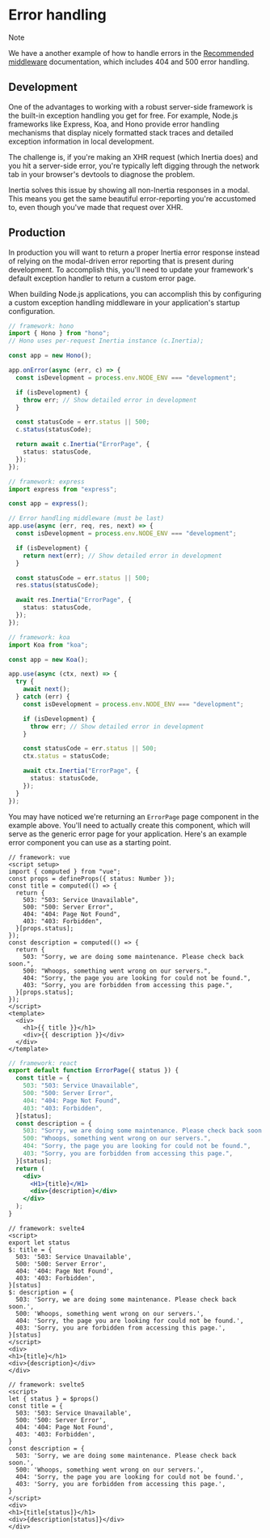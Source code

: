 # Error handling

> [!NOTE]
> We have a another example of how to handle errors in the [Recommended middleware](/core/recommended-middleware.md) documentation, which includes 404 and 500 error handling.

## Development

One of the advantages to working with a robust server-side framework is the built-in exception handling you get for free. For example, Node.js frameworks like Express, Koa, and Hono provide error handling mechanisms that display nicely formatted stack traces and detailed exception information in local development.

The challenge is, if you're making an XHR request (which Inertia does) and you hit a server-side error, you're typically left digging through the network tab in your browser's devtools to diagnose the problem.

Inertia solves this issue by showing all non-Inertia responses in a modal. This means you get the same beautiful error-reporting you're accustomed to, even though you've made that request over XHR.

## Production

In production you will want to return a proper Inertia error response instead of relying on the modal-driven error reporting that is present during development. To accomplish this, you'll need to update your framework's default exception handler to return a custom error page.

When building Node.js applications, you can accomplish this by configuring a custom exception handling middleware in your application's startup configuration.

```ts
// framework: hono
import { Hono } from "hono";
// Hono uses per-request Inertia instance (c.Inertia);

const app = new Hono();

app.onError(async (err, c) => {
  const isDevelopment = process.env.NODE_ENV === "development";

  if (isDevelopment) {
    throw err; // Show detailed error in development
  }

  const statusCode = err.status || 500;
  c.status(statusCode);

  return await c.Inertia("ErrorPage", {
    status: statusCode,
  });
});
```

```ts
// framework: express
import express from "express";

const app = express();

// Error handling middleware (must be last)
app.use(async (err, req, res, next) => {
  const isDevelopment = process.env.NODE_ENV === "development";

  if (isDevelopment) {
    return next(err); // Show detailed error in development
  }

  const statusCode = err.status || 500;
  res.status(statusCode);

  await res.Inertia("ErrorPage", {
    status: statusCode,
  });
});
```

```ts
// framework: koa
import Koa from "koa";

const app = new Koa();

app.use(async (ctx, next) => {
  try {
    await next();
  } catch (err) {
    const isDevelopment = process.env.NODE_ENV === "development";

    if (isDevelopment) {
      throw err; // Show detailed error in development
    }

    const statusCode = err.status || 500;
    ctx.status = statusCode;

    await ctx.Inertia("ErrorPage", {
      status: statusCode,
    });
  }
});
```

You may have noticed we're returning an `ErrorPage` page component in the example above. You'll need to actually create this component, which will serve as the generic error page for your application. Here's an example error component you can use as a starting point.

```vue
// framework: vue
<script setup>
import { computed } from "vue";
const props = defineProps({ status: Number });
const title = computed(() => {
  return {
    503: "503: Service Unavailable",
    500: "500: Server Error",
    404: "404: Page Not Found",
    403: "403: Forbidden",
  }[props.status];
});
const description = computed(() => {
  return {
    503: "Sorry, we are doing some maintenance. Please check back soon.",
    500: "Whoops, something went wrong on our servers.",
    404: "Sorry, the page you are looking for could not be found.",
    403: "Sorry, you are forbidden from accessing this page.",
  }[props.status];
});
</script>
<template>
  <div>
    <h1>{{ title }}</h1>
    <div>{{ description }}</div>
  </div>
</template>
```

```jsx
// framework: react
export default function ErrorPage({ status }) {
  const title = {
    503: "503: Service Unavailable",
    500: "500: Server Error",
    404: "404: Page Not Found",
    403: "403: Forbidden",
  }[status];
  const description = {
    503: "Sorry, we are doing some maintenance. Please check back soon.",
    500: "Whoops, something went wrong on our servers.",
    404: "Sorry, the page you are looking for could not be found.",
    403: "Sorry, you are forbidden from accessing this page.",
  }[status];
  return (
    <div>
      <H1>{title}</H1>
      <div>{description}</div>
    </div>
  );
}
```

```svelte
// framework: svelte4
<script>
export let status
$: title = {
  503: '503: Service Unavailable',
  500: '500: Server Error',
  404: '404: Page Not Found',
  403: '403: Forbidden',
}[status]
$: description = {
  503: 'Sorry, we are doing some maintenance. Please check back soon.',
  500: 'Whoops, something went wrong on our servers.',
  404: 'Sorry, the page you are looking for could not be found.',
  403: 'Sorry, you are forbidden from accessing this page.',
}[status]
</script>
<div>
<h1>{title}</h1>
<div>{description}</div>
</div>
```

```svelte
// framework: svelte5
<script>
let { status } = $props()
const title = {
  503: '503: Service Unavailable',
  500: '500: Server Error',
  404: '404: Page Not Found',
  403: '403: Forbidden',
}
const description = {
  503: 'Sorry, we are doing some maintenance. Please check back soon.',
  500: 'Whoops, something went wrong on our servers.',
  404: 'Sorry, the page you are looking for could not be found.',
  403: 'Sorry, you are forbidden from accessing this page.',
}
</script>
<div>
<h1>{title[status]}</h1>
<div>{description[status]}</div>
</div>
```
